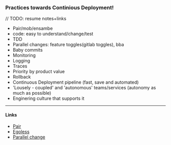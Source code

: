 ### Practices towards Continious Deployment!

// TODO: resume notes+links

- Pair/mob/ensambe
- code: easy to understand/change/test
- TDD
- Parallel changes: feature toggles(gitlab toggles), bba
- Baby commits
- Monitoring
- Logging
- Traces
- Priority by product value
- Rollback
- Continuous Deployment pipeline (fast, save and automated)
- 'Lousely - coupled' and 'autonomous' teams/services (autonomy as much as possible)
- Enginering culture that supports it


---
#### Links
- [Pair](https://martinfowler.com/articles/on-pair-programming.html#RemotePairing)
- [Egoless](https://wiki.c2.com/?EgolessProgramming)
- [Parallel change](https://martinfowler.com/bliki/ParallelChange.html)

